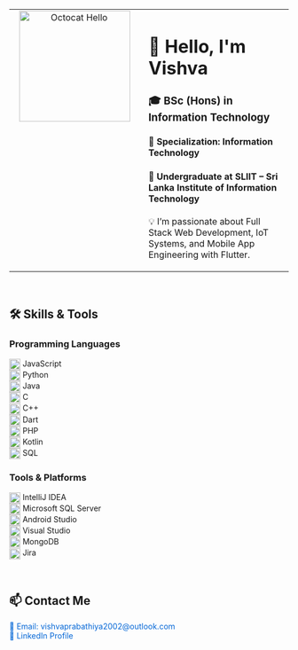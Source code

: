 <table>
  <tr>
    <td width="220" valign="top" align="center">
      <img src="https://octodex.github.com/images/daftpunktocat-thomas.gif" width="200" alt="Octocat Hello" />
    </td>
    <td valign="top" style="padding-left: 15px;">
      <h1>👋 Hello, I'm <strong>Vishva</strong></h1>
      <h3>🎓 BSc (Hons) in Information Technology</h3>
      <h4>🔧 Specialization: Information Technology</h4>
      <h4>🏫 Undergraduate at <strong>SLIIT – Sri Lanka Institute of Information Technology</strong></h4>
      <p>💡 I’m passionate about Full Stack Web Development, IoT Systems, and Mobile App Engineering with Flutter.</p>
    </td>
  </tr>
</table>

<br/>

<!-- Skills Section -->
<h2>🛠 Skills & Tools</h2>

<h3>Programming Languages</h3>
<ul style="list-style:none; padding-left:0;">
  <li> 
    <img src="https://cdn.jsdelivr.net/gh/devicons/devicon/icons/javascript/javascript-original.svg" alt="JavaScript" width="20" style="vertical-align:middle"/> JavaScript
  </li>
  <li>
    <img src="https://cdn.jsdelivr.net/gh/devicons/devicon/icons/python/python-original.svg" alt="Python" width="20" style="vertical-align:middle"/> Python
  </li>
  <li>
    <img src="https://cdn.jsdelivr.net/gh/devicons/devicon/icons/java/java-original.svg" alt="Java" width="20" style="vertical-align:middle"/> Java
  </li>
  <li>
    <img src="https://cdn.jsdelivr.net/gh/devicons/devicon/icons/c/c-original.svg" alt="C" width="20" style="vertical-align:middle"/> C
  </li>
  <li>
    <img src="https://cdn.jsdelivr.net/gh/devicons/devicon/icons/cplusplus/cplusplus-original.svg" alt="C++" width="20" style="vertical-align:middle"/> C++
  </li>
  <li>
    <img src="https://cdn.jsdelivr.net/gh/devicons/devicon/icons/dart/dart-original.svg" alt="Dart" width="20" style="vertical-align:middle"/> Dart
  </li>
  <li>
    <img src="https://cdn.jsdelivr.net/gh/devicons/devicon/icons/php/php-original.svg" alt="PHP" width="20" style="vertical-align:middle"/> PHP
  </li>
  <li>
    <img src="https://cdn.jsdelivr.net/gh/devicons/devicon/icons/kotlin/kotlin-original.svg" alt="Kotlin" width="20" style="vertical-align:middle"/> Kotlin
  </li>
  <li>
    <img src="https://cdn.jsdelivr.net/gh/devicons/devicon/icons/mysql/mysql-original.svg" alt="SQL" width="20" style="vertical-align:middle"/> SQL
  </li>
</ul>

<h3>Tools & Platforms</h3>
<ul style="list-style:none; padding-left:0;">
  <li>
    <img src="https://cdn.jsdelivr.net/gh/devicons/devicon/icons/intellij/intellij-original.svg" alt="IntelliJ IDEA" width="20" style="vertical-align:middle"/> IntelliJ IDEA
  </li>
  <li>
    <img src="https://cdn.jsdelivr.net/gh/devicons/devicon/icons/microsoftsqlserver/microsoftsqlserver-plain.svg" alt="MS SQL Server" width="20" style="vertical-align:middle"/> Microsoft SQL Server
  </li>
  <li>
    <img src="https://cdn.jsdelivr.net/gh/devicons/devicon/icons/androidstudio/androidstudio-original.svg" alt="Android Studio" width="20" style="vertical-align:middle"/> Android Studio
  </li>
  <li>
    <img src="https://cdn.jsdelivr.net/gh/devicons/devicon/icons/visualstudio/visualstudio-plain.svg" alt="Visual Studio" width="20" style="vertical-align:middle"/> Visual Studio
  </li>
  <li>
    <img src="https://cdn.jsdelivr.net/gh/devicons/devicon/icons/mongodb/mongodb-original.svg" alt="MongoDB" width="20" style="vertical-align:middle"/> MongoDB
  </li>
  <li>
    <img src="https://cdn.jsdelivr.net/gh/devicons/devicon/icons/jira/jira-original.svg" alt="Jira" width="20" style="vertical-align:middle"/> Jira
  </li>
</ul>

<br/>

<!-- Contact Section -->
<h2>📫 Contact Me</h2>
<p>
  <a href="mailto:vishvaprabathiya2002@outlook.com" style="text-decoration:none; color:#0366d6;">
    📧 Email: vishvaprabathiya2002@outlook.com
  </a><br />
  <a href="https://www.linkedin.com/in/vishvapathirage2" target="_blank" rel="noopener noreferrer" style="text-decoration:none; color:#0366d6;">
    🔗 LinkedIn Profile
  </a>
</p>
